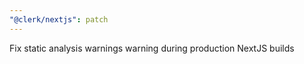 ```yaml
---
"@clerk/nextjs": patch
---
```


Fix static analysis warnings warning during production NextJS builds
